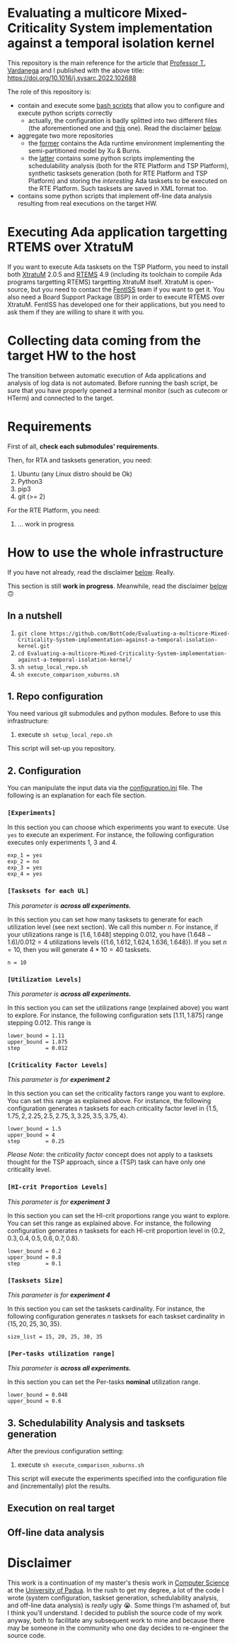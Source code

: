 # Evaluating a multicore Mixed-Criticality System implementation against a temporal isolation kernel

This repository is the main reference for the article that [Professor T. Vardanega](https://orcid.org/0000-0002-0089-0889) and I published with the above title: https://doi.org/10.1016/j.sysarc.2022.102688

The role of this repository is:
- contain and execute some [bash scripts](https://github.com/BottCode/Exploring-the-viability-of-a-MCS-multicore-runtime-demonstrator-a-comparison-with-a-/blob/master/execute_comparison_xuburns.sh) that allow you to configure and execute python scripts correctly
  - actually, the configuration is badly splitted into two different files (the aforementioned one and [this](https://github.com/BottCode/synthetic-Ada-tasksets-generation-for-a-MCS-semi-partitioned-model-or-RTEMS-on-XtratuM/blob/8745de417a2851d7b41dafb6b447c25f2bcfdab5/dual-core-version/config.py) one). Read the disclaimer [below](#disclaimer).
- aggregate two more repositories
  -  the [former](https://github.com/BottCode/Ada-RTE-supporting-semi-partitioned-model) contains the Ada runtime environment implementing the semi-partitioned model by Xu & Burns.
  -  the [latter](https://github.com/BottCode/synthetic-Ada-tasksets-generation-for-a-MCS-semi-partitioned-model-or-RTEMS-on-XtratuM) contains some python scripts implementing the schedulability analysis (both for the RTE Platform and TSP Platform), synthetic tasksets generation (both for RTE Platform and TSP Platform) and storing the *interesting* Ada tasksets to be executed on the RTE Platform. Such tasksets are saved in XML format too.
-  contains some python scripts that implement off-line data analysis resulting from real executions on the target HW.

# Executing Ada application targetting RTEMS over XtratuM
If you want to execute Ada tasksets on the TSP Platform, you need to install both [XtratuM](https://fentiss.com/products/hypervisor/) 2.0.5 and [RTEMS](https://www.rtems.org/) 4.9 (including its toolchain to compile Ada programs targetting RTEMS) targetting XtratuM itself. XtratuM is open-source, but you need to contact the [FentISS](https://fentiss.com/company/contact/) team if you want to get it. You also need a Board Support Package (BSP) in order to execute RTEMS over XtratuM. FentISS has developed one for their applications, but you need to ask them if they are willing to share it with you.

# Collecting data coming from the target HW to the host
The transition between automatic execution of Ada applications and analysis of log data is not automated. Before running the bash script, be sure that you have properly opened a terminal monitor (such as cutecom or HTerm) and connected to the target. 

# Requirements
First of all, **check each submodules' requirements**.

Then, for RTA and tasksets generation, you need:
1. Ubuntu (any Linux distro should be Ok)
2. Python3
3. pip3 
4. git (>= 2)

For the RTE Platform, you need:
1. ... work in progress

# How to use the whole infrastructure
If you have not already, read the disclaimer [below](#disclaimer). Really.
 
This section is still **work in progress**. Meanwhile, read the disclaimer [below](#disclaimer) :upside_down_face:

## In a nutshell
1. ```git clone https://github.com/BottCode/Evaluating-a-multicore-Mixed-Criticality-System-implementation-against-a-temporal-isolation-kernel.git```
2. ```cd Evaluating-a-multicore-Mixed-Criticality-System-implementation-against-a-temporal-isolation-kernel/```
3. ```sh setup_local_repo.sh```
4. ```sh execute_comparison_xuburns.sh```

## 1. Repo configuration
You need various git submodules and python modules.
Before to use this infrastructure:
1. execute ```sh setup_local_repo.sh```

This script will set-up you repository.

## 2. Configuration
You can manipulate the input data via the [configuration.ini](./configuration.ini) file. The following is an explanation for each file section.

### ```[Experiments]```
In this section you can choose which experiments you want to execute. Use `yes` to execute an experiment. For instance, the following configuration executes only experiments 1, 3 and 4.
```
exp_1 = yes
exp_2 = no
exp_3 = yes
exp_4 = yes
```

### ```[Tasksets for each UL]```
_This parameter is **across all experiments.**_

In this section you can set how many tasksets to generate for each utilization level (see next section). We call this number $n$. For instance, if your utilizations range is $[1.6, 1.648]$ stepping $0.012$, you have $(1.648-1.6) / 0.012 = 4$ utilizations levels ($\{1.6, 1.612, 1.624, 1.636, 1.648\}$). If you set $n=10$, then you will generate $4 * 10=40$ tasksets.
```
n = 10
```


### ```[Utilization Levels]```
_This parameter is **across all experiments.**_

In this section you can set the utilizations range (explained above) you want to explore. For instance, the following configuration sets $[1.11, 1.875]$ range stepping $0.012$. This range is 
```
lower_bound = 1.11
upper_bound = 1.875
step        = 0.012
```

### ```[Criticality Factor Levels]```
_This parameter is for **experiment 2**_

In this section you can set the criticality factors range you want to explore. You can set this range as explained above. For instance, the following configuration generates $n$ tasksets for each criticality factor level in $\{1.5, 1.75, 2, 2.25, 2.5, 2.75, 3, 3.25, 3.5, 3.75, 4\}$.
```
lower_bound = 1.5
upper_bound = 4
step        = 0.25
```
_Please Note_: the _criticality factor_ concept does not apply to a tasksets thought for the TSP approach, since a (TSP) task can have only one criticality level.

### ```[HI-crit Proportion Levels]```
_This parameter is for **experiment 3**_

In this section you can set the HI-crit proportions range you want to explore. You can set this range as explained above. For instance, the following configuration generates $n$ tasksets for each HI-crit proportion level in $\{0.2, 0.3, 0.4, 0.5, 0.6, 0.7, 0.8\}$.
```
lower_bound = 0.2
upper_bound = 0.8
step        = 0.1
```

### ```[Tasksets Size]```
_This parameter is for **experiment 4**_

In this section you can set the tasksets cardinality.  For instance, the following configuration generates $n$ tasksets for each taskset cardinality in $\{15, 20, 25, 30, 35\}$.
```
size_list = 15, 20, 25, 30, 35
```

### ```[Per-tasks utilization range]```
_This parameter is **across all experiments.**_

In this section you can set the Per-tasks **nominal** utilization range.
```
lower_bound = 0.048
upper_bound = 0.6
```

## 3. Schedulability Analysis and tasksets generation
After the previous configuration setting:
1. execute ```sh execute_comparison_xuburns.sh```

This script will execute the experiments specified into the configuration file and (incrementally) plot the results.

## Execution on real target

## Off-line data analysis
# Disclaimer

This work is a continuation of my master's thesis work in [Computer Science](http://informatica.math.unipd.it/laureamagistrale/indexen.html) at the [University of Padua](https://www.unipd.it/en/). In the rush to get my degree, a lot of the code I wrote (system configuration, taskset generation, schedulability analysis, and off-line data analysis) is _really_ ugly :sob:. Some things I’m ashamed of, but I think you’ll understand. I decided to publish the source code of my work anyway, both to facilitate any subsequent work to mine and because there may be someone in the community who one day decides to re-engineer the source code.
